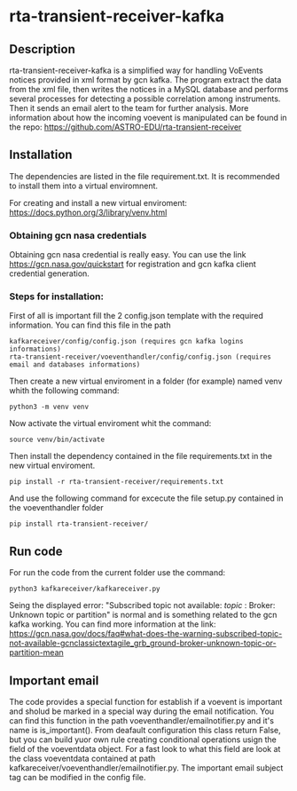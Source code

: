# rta-transient-receiver-kafka

## Description

rta-transient-receiver-kafka is a simplified way for handling VoEvents notices provided in xml format by gcn kafka. 
The program extract the data from the xml file, then writes the notices in a MySQL database and performs several processes for detecting a possible correlation among instruments. Then it sends an email alert to the team for further analysis. 
More information about how the incoming voevent is manipulated can be found in the repo: https://github.com/ASTRO-EDU/rta-transient-receiver 

## Installation

The dependencies are listed in the file requirement.txt. It is recommended to install them into a virtual enviromnent.

For creating and install a new virtual enviroment: https://docs.python.org/3/library/venv.html

### Obtaining gcn nasa credentials
Obtaining gcn nasa credential is really easy. You can use the link https://gcn.nasa.gov/quickstart for registration and gcn kafka client credential generation. 

### Steps for installation:
First of all is important fill the 2 config.json template with the required information. You can find this file in the path 
```
kafkareceiver/config/config.json (requires gcn kafka logins informations)
rta-transient-receiver/voeventhandler/config/config.json (requires email and databases informations)
```

Then create a new virtual enviroment in a folder (for example) named venv whith the following command:
```
python3 -m venv venv
```
Now activate the virtual enviroment whit the command:
```
source venv/bin/activate
```
Then install the dependency contained in the file requirements.txt in the new virtual enviroment.
```
pip install -r rta-transient-receiver/requirements.txt
```
And use the following command for excecute the file setup.py contained in the voeventhandler folder
```
pip install rta-transient-receiver/
```
## Run code
For run the code from the current folder use the command: 
```
python3 kafkareceiver/kafkareceiver.py
```
Seing the displayed error: "Subscribed topic not available: *topic* : Broker: Unknown topic or partition" is normal and is something related to the gcn kafka working. 
You can find more information at the link: https://gcn.nasa.gov/docs/faq#what-does-the-warning-subscribed-topic-not-available-gcnclassictextagile_grb_ground-broker-unknown-topic-or-partition-mean

## Important email
The code provides a special function for establish if a voevent is important and sholud be marked in a special way during the email notification. You can find this function in the path voeventhandler/emailnotifier.py and it's name is is_important(). From deafault configuration this class return False, but you can build yuor own rule creating conditional operations usign the field of the voeventdata object.  For a fast look to what this field are look at the class voeventdata contained at path kafkareceiver/voeventhandler/emailnotifier.py.  The important email subject tag can be modified in the config file.
